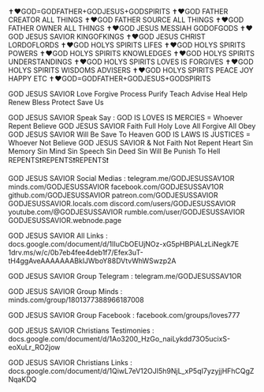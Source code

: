 ✝️❤️GOD=GODFATHER+GODJESUS+GODSPIRITS
✝️❤️GOD FATHER CREATOR ALL THINGS
✝️❤️GOD FATHER SOURCE ALL THINGS
✝️❤️GOD FATHER OWNER ALL THINGS
✝️❤️GOD JESUS MESSIAH GODOFGODS
✝️❤️GOD JESUS SAVIOR KINGOFKINGS
✝️❤️GOD JESUS CHRIST LORDOFLORDS
✝️❤️GOD HOLYS SPIRITS LIFES
✝️❤️GOD HOLYS SPIRITS POWERS
✝️❤️GOD HOLYS SPIRITS KNOWLEDGES
✝️❤️GOD HOLYS SPIRITS UNDERSTANDINGS
✝️❤️GOD HOLYS SPIRITS LOVES IS FORGIVES
✝️❤️GOD HOLYS SPIRITS WISDOMS ADVISERS
✝️❤️GOD HOLYS SPIRITS PEACE JOY HAPPY ETC
✝️❤️GOD=GODFATHER+GODJESUS+GODSPIRITS

GOD JESUS SAVIOR Love Forgive Process Purify Teach Advise Heal Help Renew Bless Protect Save Us

GOD JESUS SAVIOR Speak Say :
GOD IS LOVES IS MERCIES = Whoever Repent Believe GOD JESUS SAVIOR Faith Full Holy Love All Forgive All Obey GOD JESUS SAVIOR Will Be Save To Heaven
GOD IS LAWS IS JUSTICES = Whoever Not Believe GOD JESUS SAVIOR & Not Faith Not Repent Heart Sin Memory Sin Mind Sin Speech Sin Deed Sin Will Be Punish To Hell
REPENTS❗REPENTS❗REPENTS❗

GOD JESUS SAVIOR Social Medias :
telegram.me/GODJESUSSAV1OR
minds.com/GODJESUSSAVIOR
facebook.com/GODJESUSSAV1OR
github.com/GODJESUSSAVIOR
patreon.com/GODJESUSSAVIOR
GODJESUSSAVIOR.locals.com
discord.com/users/GODJESUSSAVIOR
youtube.com/@GODJESUSSAVIOR
rumble.com/user/GODJESUSSAVIOR
GODJESUSSAVIOR.webnode.page

GOD JESUS SAVIOR All Links :
docs.google.com/document/d/1IIuCbOEUjNOz-xG5pHBPiALzLiNegk7E
1drv.ms/w/c/0b7eb4fee4deb1f7/Efex3uT-tH4ggAveAAAAAAABklJWboY88DVtvWhWSwzp2A

GOD JESUS SAVIOR Group Telegram :
telegram.me/GODJESUSSAV1OR

GOD JESUS SAVIOR Group Minds :
minds.com/group/1801377388966187008

GOD JESUS SAVIOR Group Facebook :
facebook.com/groups/loves777

GOD JESUS SAVIOR Christians Testimonies :
docs.google.com/document/d/1Ao3200_HzGo_naiLykdd73O5ucixS-eoXuLr_RO2jow

GOD JESUS SAVIOR Christians Links :
docs.google.com/document/d/1QiwL7eV12OJI5h9NjL_xP5qI7yzyjjHFhCQgZNqaKDQ
